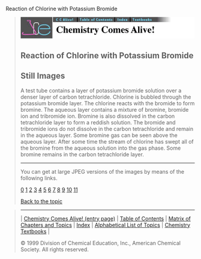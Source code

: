 





 Reaction of Chlorine with Potassium Bromide
 



> ![Chemistry Comes Alive!](ccahead.gif)
> 
> 
> 
> 
> 
> 
> 
> 
> 
> ## Reaction of Chlorine with Potassium Bromide
> 
> 
> 
> 
> ## Still Images
> 
> 
> 
> 
> 
> 
> 
> 
> 
>  A test tube contains a layer of potassium bromide solution over a denser layer of carbon tetrachloride. Chlorine is bubbled through the potassium bromide layer. The chlorine reacts with the bromide to form bromine. The aqueous layer contains a mixture of bromine, bromide ion and tribromide ion. Bromine is also dissolved in the carbon tetrachloride layer to form a reddish solution. The bromide and tribromide ions do not dissolve in the carbon tetrachloride and remain in the aqueous layer. Some bromine gas can be seen above the aqueous layer. 
After some time the stream of chlorine has swept all of the bromine from the aqueous solution into the gas phase.
Some bromine remains in the carbon tetrachloride layer.
>  
> 
> 
> 
> ---
> 
> 
> 
> 
> 
>  You can get at large JPEG versions of the images by means of the following links.
>    
> 
> 
> [0](../../STILLS/CLKBR/CLKBR/64JPG48/0.JPG) 
> [1](../../STILLS/CLKBR/CLKBR/64JPG48/1.JPG) 
> [2](../../STILLS/CLKBR/CLKBR/64JPG48/2.JPG) 
> [3](../../STILLS/CLKBR/CLKBR/64JPG48/3.JPG) 
> [4](../../STILLS/CLKBR/CLKBR/64JPG48/4.JPG) 
> [5](../../STILLS/CLKBR/CLKBR/64JPG48/5.JPG) 
> [6](../../STILLS/CLKBR/CLKBR/64JPG48/6.JPG) 
> [7](../../STILLS/CLKBR/CLKBR/64JPG48/7.JPG) 
> [8](../../STILLS/CLKBR/CLKBR/64JPG48/8.JPG) 
> [9](../../STILLS/CLKBR/CLKBR/64JPG48/9.JPG) 
> [10](../../STILLS/CLKBR/CLKBR/64JPG48/10.JPG) 
> [11](../../STILLS/CLKBR/CLKBR/64JPG48/11.JPG) 
> 
> 
> 
> 
> [Back to the topic](../../MAIN/CLKBR/PAGE1.HTM)



> ---
> 
> 
>  |
>  [Chemistry Comes Alive! (entry page)](../../INDEX.HTM) 
>  |
>  [Table of Contents](../../CONTENTS.HTM) 
>  |
>  [Matrix of Chapters and Topics](../../MATRIX.HTM) 
>  |
>  [Index](../../WORDS.HTM) 
>  |
>  [Alphabetical List of Topics](../../ALPHATOP.HTM) 
>  |
>  [Chemistry Textbooks](../../BOOKS.HTM) 
>  |
>  
>  © 1999 Division of Chemical Education, Inc.,
American Chemical Society. All rights reserved.





